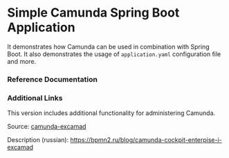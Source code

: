 # Simple Camunda Spring Boot Application
It demonstrates how Camunda can be used in combination with Spring Boot.
It also demonstrates the usage of `application.yaml` configuration file and more.

### Reference Documentation

### Additional Links
This version includes additional functionality for administering Camunda.

Source: [camunda-excamad](https://github.com/KotskinKotskin/camunda-excamad)

Description (russian): https://bpmn2.ru/blog/camunda-cockpit-enterpise-i-excamad 


